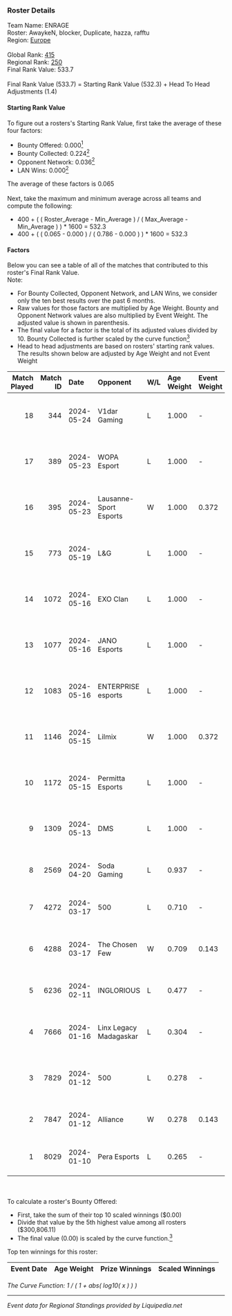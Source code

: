 ### Roster Details<br />
Team Name: ENRAGE<br />
Roster: AwaykeN, blocker, Duplicate, hazza, rafftu<br />
Region: [Europe]( ../standings_europe.md)<br />
<br />
Global Rank: [415](../standings_global.md)<br />
Regional Rank: [250]( ../standings_europe.md)<br />
Final Rank Value:  533.7<br />
<br />
Final Rank Value (533.7) = Starting Rank Value (532.3) + Head To Head Adjustments (1.4)<br />

#### Starting Rank Value<br />
To figure out a rosters's Starting Rank Value, first take the average of these four factors:<br />
- Bounty Offered: 0.000[<sup>1</sup>](#table2)
- Bounty Collected: 0.224[<sup>2</sup>](#table1)
- Opponent Network: 0.036[<sup>2</sup>](#table1)
- LAN Wins: 0.000[<sup>2</sup>](#table1)

The average of these factors is 0.065<br />
<br />
Next, take the maximum and minimum average across all teams and compute the following:<br />
- 400 + ( ( Roster_Average - Min_Average ) / ( Max_Average - Min_Average ) ) * 1600 = 532.3
- 400 + ( ( 0.065 - 0.000 ) / ( 0.786 - 0.000 ) ) * 1600 = 532.3


#### Factors<br />
Below you can see a table of all of the matches that contributed to this roster's Final Rank Value.<br />
Note:<br />

- For Bounty Collected, Opponent Network, and LAN Wins, we consider only the ten best results over the past 6 months.
- Raw values for those factors are multiplied by Age Weight. Bounty and Opponent Network values are also multiplied by Event Weight. The adjusted value is shown in parenthesis.
- The final value for a factor is the total of its adjusted values divided by 10. Bounty Collected is further scaled by the curve function[<sup>3</sup>](#curveFunction)
- Head to head adjustments are based on rosters' starting rank values. The results shown below are adjusted by Age Weight and not Event Weight
<span id="table1"></span><br />


| Match Played | Match ID | Date       | Opponent               | W/L | Age Weight | Event Weight | Bounty Collected | Opponent Network | LAN Wins  | H2H Adj. | Roster                                        |
| -: | -: | :- | :- | :- | :- | :- | :- | :- | :- | -: | :- |
|           18 |      344 | 2024-05-24 | V1dar Gaming           | L   | 1.000      | -            | -                | -                | -         |    -5.45 | AwaykeN, blocker, Duplicate, hazza, rafftu    |
|           17 |      389 | 2024-05-23 | WOPA Esport            | L   | 1.000      | -            | -                | -                | -         |    -7.70 | AwaykeN, blocker, Duplicate, hazza, rafftu    |
|           16 |      395 | 2024-05-23 | Lausanne-Sport Esports | W   | 1.000      | 0.372        | 0.002 (0.001)    | 0.257 (0.096)    | 0 (0.000) |    22.51 | AwaykeN, blocker, Duplicate, hazza, rafftu    |
|           15 |      773 | 2024-05-19 | L&G                    | L   | 1.000      | -            | -                | -                | -         |    -6.06 | AwaykeN, blocker, Duplicate, hazza, Libido    |
|           14 |     1072 | 2024-05-16 | EXO Clan               | L   | 1.000      | -            | -                | -                | -         |    -4.80 | AwaykeN, blocker, Duplicate, hazza, rafftu    |
|           13 |     1077 | 2024-05-16 | JANO Esports           | L   | 1.000      | -            | -                | -                | -         |    -8.10 | AwaykeN, blocker, Duplicate, hazza, rafftu    |
|           12 |     1083 | 2024-05-16 | ENTERPRISE esports     | L   | 1.000      | -            | -                | -                | -         |    -3.56 | AwaykeN, blocker, Duplicate, hazza, rafftu    |
|           11 |     1146 | 2024-05-15 | Lilmix                 | W   | 1.000      | 0.372        | 0.006 (0.002)    | 0.581 (0.216)    | 0 (0.000) |    25.14 | AwaykeN, blocker, Duplicate, hazza, rafftu    |
|           10 |     1172 | 2024-05-15 | Permitta Esports       | L   | 1.000      | -            | -                | -                | -         |    -4.97 | AwaykeN, blocker, Duplicate, hazza, rafftu    |
|            9 |     1309 | 2024-05-13 | DMS                    | L   | 1.000      | -            | -                | -                | -         |    -3.33 | AwaykeN, blocker, Duplicate, hazza, rafftu    |
|            8 |     2569 | 2024-04-20 | Soda Gaming            | L   | 0.937      | -            | -                | -                | -         |   -13.68 | AwaykeN, blocker, Duplicate, niki1, rafftu    |
|            7 |     4272 | 2024-03-17 | 500                    | L   | 0.710      | -            | -                | -                | -         |    -3.50 | AwaykeN, blocker, Duplicate, niki1, rafftu    |
|            6 |     4288 | 2024-03-17 | The Chosen Few         | W   | 0.709      | 0.143        | 0.002 (0.000)    | 0.262 (0.027)    | 0 (0.000) |    18.79 | KalubeR, milky, shaiK, Skrimo, SPELLAN        |
|            5 |     6236 | 2024-02-11 | INGLORIOUS             | L   | 0.477      | -            | -                | -                | -         |    -3.44 | AwaykeN, blocker, Duplicate, niki1, rafftu    |
|            4 |     7666 | 2024-01-16 | Linx Legacy Madagaskar | L   | 0.304      | -            | -                | -                | -         |    -5.26 | dancer, fiction, kemi, masthead, Rezkiyy      |
|            3 |     7829 | 2024-01-12 | 500                    | L   | 0.278      | -            | -                | -                | -         |    -1.89 | dennyslaw, Patrick, Rainwaker, REDSTAR, SHiPZ |
|            2 |     7847 | 2024-01-12 | Alliance               | W   | 0.278      | 0.143        | 0.004 (0.000)    | 0.529 (0.021)    | 0 (0.000) |     7.57 | blocker, h4rn, hazza, niki1, rafftu           |
|            1 |     8029 | 2024-01-10 | Pera Esports           | L   | 0.265      | -            | -                | -                | -         |    -0.85 | blocker, h4rn, hazza, niki1, rafftu           |

<br />
<span id="table2"></span><br />
To calculate a roster's Bounty Offered:<br />

- First, take the sum of their top 10 scaled winnings ($0.00)
- Divide that value by the 5th highest value among all rosters ($300,806.11)
- The final value (0.00) is scaled by the curve function.[<sup>3</sup>](#curveFunction)

Top ten winnings for this roster:<br />

| Event Date | Age Weight | Prize Winnings | Scaled Winnings |
| :- | -: | :- | :- |


<span id="curveFunction"></span>_The Curve Function: 1 / ( 1 + abs( log10( x ) ) )_<br />

---
_Event data for Regional Standings provided by Liquipedia.net_<br />
